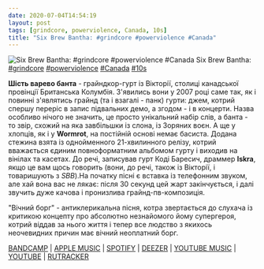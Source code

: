 ```yaml
---
date: 2020-07-04T14:54:19
layout: post
tags: [grindcore, powerviolence, Canada, 10s]
title: "Six Brew Bantha: #grindcore #powerviolence #Canada"
---
```

![Six Brew Bantha: #grindcore #powerviolence #Canada](/assets/photos/photo_1014@04-07-2020_14-54-19.jpg)
Six Brew Bantha: [#grindcore](/tags/#grindcore) [#powerviolence](/tags/#powerviolence) [#Canada](/tags/#Canada) [#10s](/tags/#10s)

**Шість варево банта** - грайндкор-гурт із Вікторії, столиці канадської провінції Британська Колумбія. З&#39;явились вони у 2007 році саме так, як і повинні з&#39;являтись грайнд (та і взагалі - панк) гурти: джем, котрий спершу переріс в запис підвальних демо, а згодом - і в концерти. Назва особливо нічого не значить, це просто унікальний набір слів, а банта - то звір, схожий на яка завбільшки із слона, із Зоряних воєн. А ще у хлопців, як і у **Wormrot**, на постійній основі немає басиста.
Додана стежина взята із однойменного 21-хвилинного релізу, котрий вважається єдиним повноформатним альбомом гурту і виходив на вінілах та касетах. До речі, записував гурт Коді Баресич, драммер **Iskra**, якщо це вам щось говорить (вони, до речі, також із Вікторії, і товаришують з *SBB*).На початку пісні є вставка із телефонним звуком, але хай вона вас не лякає: після 30 секунд цей жарт закінчується, і далі звучить дуже качова і пронизлива грайнд-пв-композиція.

&quot;Вічний борг&quot; - антиклерикальна пісня, котра звертається до слухача із критикою концепту про абсолютно незнайомого йому супергероя, котрий віддав за нього життя і тепер все людство з якихось неочевидних причин має вічний неоплатний борг.

[BANDCAMP](https://sixbrewbantha.bandcamp.com/album/s-t-lp) | [APPLE MUSIC](https://music.apple.com/us/album/six-brew-bantha/666675927) | [SPOTIFY](https://open.spotify.com/album/3QDNbIXhDGYOzxT0fviRcR) | [DEEZER](https://www.deezer.com/album/6718518?utm_source=deezer&amp;utm_content=album-6718518&amp;utm_term=1601611822_1593863523&amp;utm_medium=web) | [YOUTUBE MUSIC](https://music.youtube.com/playlist?list=OLAK5uy_mz3J-8G0Ui1DpWRahOHoaTXcLKdJpmIW0) | [YOUTUBE](https://www.youtube.com/playlist?list=OLAK5uy_kfxFh71038zI6dPffw8LcYedR_fnRp0Qg) | [RUTRACKER](https://rutracker.org/forum/viewtopic.php?t=4831444)